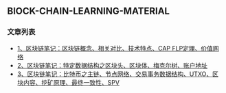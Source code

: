 BlOCK-CHAIN-LEARNING-MATERIAL
---

### 文章列表

- [1、区块链笔记：区块链概念、相关对比、技术特点、CAP FLP定理、价值网络](./contents/1.md)
- [2、区块链笔记：特定数据结构之区块头、区块体、梅克尔树、账户地址](./contents/2.md)
- [3、区块链笔记：比特币之主链、节点网络、交易事务数据结构、UTXO、区块内容、挖矿原理、最终一致性、SPV](./contents/3.md)